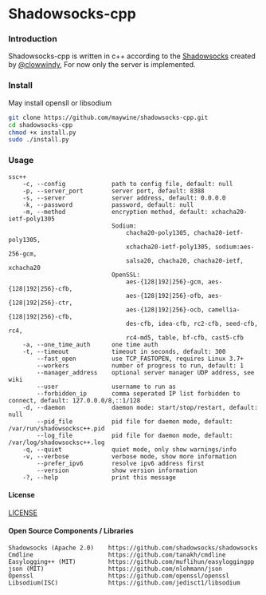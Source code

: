 Shadowsocks-cpp
===============

### Introduction

Shadowsocks-cpp is written in c++ according to the [Shadowsocks](https://github.com/shadowsocks/shadowsocks) 
created by [@clowwindy](https://github.com/clowwindy), For now only the server is implemented.

### Install

May install opensll or libsodium

```bash
git clone https://github.com/maywine/shadowsocks-cpp.git
cd shadowsocks-cpp
chmod +x install.py
sudo ./install.py
``` 

### Usage
    ssc++
        -c, --config             path to config file, default: null
        -p, --server_port        server port, default: 8388
        -s, --server             server address, default: 0.0.0.0
        -k, --password           password, default: null
        -m, --method             encryption method, default: xchacha20-ietf-poly1305
                                 Sodium:
                                     chacha20-poly1305, chacha20-ietf-poly1305,
                                     xchacha20-ietf-poly1305, sodium:aes-256-gcm,
                                     salsa20, chacha20, chacha20-ietf, xchacha20
                                 OpenSSL:
                                     aes-{128|192|256}-gcm, aes-{128|192|256}-cfb,
                                     aes-{128|192|256}-ofb, aes-{128|192|256}-ctr,
                                     aes-{128|192|256}-ocb, camellia-{128|192|256}-cfb,
                                     des-cfb, idea-cfb, rc2-cfb, seed-cfb, rc4,
                                     rc4-md5, table, bf-cfb, cast5-cfb
        -a, --one_time_auth      one time auth
        -t, --timeout            timeout in seconds, default: 300
            --fast_open          use TCP_FASTOPEN, requires Linux 3.7+
            --workers            number of progress to run, default: 1
            --manager_address    optional server manager UDP address, see wiki
            --user               username to run as
            --forbidden_ip       comma seperated IP list forbidden to connect, default: 127.0.0.0/8,::1/128
        -d, --daemon             daemon mode: start/stop/restart, default: null
            --pid_file           pid file for daemon mode, default: /var/run/shadowsocksc++.pid
            --log_file           pid file for daemon mode, default: /var/log/shadowsocksc++.log
        -q, --quiet              quiet mode, only show warnings/info
        -v, --verbose            verbose mode, show more information
            --prefer_ipv6        resolve ipv6 address first
            --version            show version information
        -?, --help               print this message

#### License

[LICENSE]

#### Open Source Components / Libraries

```
Shadowsocks (Apache 2.0)    https://github.com/shadowsocks/shadowsocks
Cmdline                     https://github.com/tanakh/cmdline
Easylogging++ (MIT)         https://github.com/muflihun/easyloggingpp
json (MIT)                  https://github.com/nlohmann/json
Openssl                     https://github.com/openssl/openssl
Libsodium(ISC)              https://github.com/jedisct1/libsodium
```


[LICENSE]:        https://github.com/maywine/shadowsocks-cpp/blob/master/LICENSE



